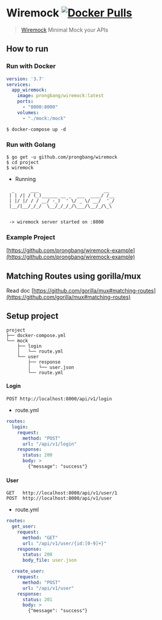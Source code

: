 # Wiremock [![Docker Pulls](https://img.shields.io/docker/pulls/prongbang/wiremock.svg)](https://hub.docker.com/r/prongbang/wiremock/)

> [Wiremock](https://hub.docker.com/r/prongbang/wiremock) Minimal Mock your APIs 

## How to run

### Run with Docker

```yaml
version: '3.7'
services:
  app_wiremock:
    image: prongbang/wiremock:latest
    ports:
      - "8000:8000"
    volumes:
      - "./mock:/mock"
```

```
$ docker-compose up -d
```

### Run with Golang

```shell script
$ go get -u github.com/prongbang/wiremock
$ cd project
$ wiremock
```

- Running

```shell script
  _      ___                        __  
 | | /| / (_)______ __ _  ___  ____/ /__
 | |/ |/ / / __/ -_)  ' \/ _ \/ __/  '_/
 |__/|__/_/_/  \__/_/_/_/\___/\__/_/\_\


 -> wiremock server started on :8000
```

### Example Project

[https://github.com/prongbang/wiremock-example](https://github.com/prongbang/wiremock-example)

## Matching Routes using gorilla/mux

Read doc [https://github.com/gorilla/mux#matching-routes](https://github.com/gorilla/mux#matching-routes)

## Setup project

```shell script
project
├── docker-compose.yml
└── mock
    ├── login
    │   └── route.yml
    └── user
        ├── response
        │   └── user.json
        └── route.yml
```

#### Login

```shell script
POST http://localhost:8000/api/v1/login
```

- route.yml

```yaml
routes:
  login:
    request:
      method: "POST"
      url: "/api/v1/login"
    response:
      status: 200
      body: >
        {"message": "success"}
```

#### User

```shell script
GET   http://localhost:8000/api/v1/user/1
POST  http://localhost:8000/api/v1/user
```

- route.yml

```yaml
routes:
  get_user:
    request:
      method: "GET"
      url: "/api/v1/user/{id:[0-9]+}"
    response:
      status: 200
      body_file: user.json

  create_user:
    request:
      method: "POST"
      url: "/api/v1/user"
    response:
      status: 201
      body: >
        {"message": "success"}
```
